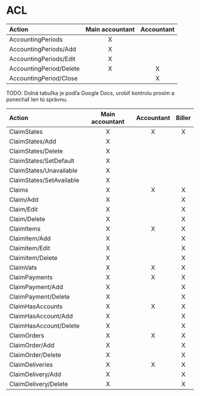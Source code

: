 # ACL

| Action                  | Main accountant | Accountant |
| :---------------------- | :-------------: | :--------: |
| AccountingPeriods       |        X        |            |
| AccountingPeriods/Add   |        X        |            |
| AccountingPeriods/Edit  |        X        |            |
| AccountingPeriod/Delete |        X        |     X      |
| AccountingPeriod/Close  |                 |     X      |

TODO: Dolná tabuľka je podľa Google Docs, urobiť kontrolu prosím a ponechať len tú správnu.

| Action                   | Main accountant | Accountant | Biller |
| :----------------------- | :-------------: | :--------: | :----: |
| ClaimStates              |        X        |     X      |   X    |
| ClaimStates/Add          |        X        |            |        |
| ClaimStates/Delete       |        X        |            |        |
| ClaimStates/SetDefault   |        X        |            |        |
| ClaimStates/Unavailable  |        X        |            |        |
| ClaimStates/SetAvailable |        X        |            |        |
| Claims                   |        X        |     X      |   X    |
| Claim/Add                |        X        |            |   X    |
| Claim/Edit               |        X        |            |   X    |
| Claim/Delete             |        X        |            |   X    |
| ClaimItems               |        X        |     X      |   X    |
| ClaimItem/Add            |        X        |            |   X    |
| ClaimItem/Edit           |        X        |            |   X    |
| ClaimItem/Delete         |        X        |            |   X    |
| ClaimVats                |        X        |     X      |   X    |
| ClaimPayments            |        X        |     X      |   X    |
| ClaimPayment/Add         |        X        |            |   X    |
| ClaimPayment/Delete      |        X        |            |   X    |
| ClaimHasAccounts         |        X        |     X      |   X    |
| ClaimHasAccount/Add      |        X        |            |   X    |
| ClaimHasAccount/Delete   |        X        |            |   X    |
| ClaimOrders              |        X        |     X      |   X    |
| ClaimOrder/Add           |        X        |            |   X    |
| ClaimOrder/Delete        |        X        |            |   X    |
| ClaimDeliveries          |        X        |     X      |   X    |
| ClaimDelivery/Add        |        X        |            |   X    |
| ClaimDelivery/Delete     |        X        |            |   X    |